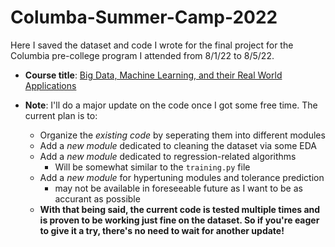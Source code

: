 # Columba-Summer-Camp-2022
Here I saved the dataset and code I wrote for the final project for the Columbia pre-college program I attended from 8/1/22 to 8/5/22.

- **Course title**: [Big Data, Machine Learning, and their Real World Applications](https://precollege.sps.columbia.edu/highschool/online/courses/1-week/big-data-machine-learning-and-their-real-world-applications)

- **Note**: I'll do a major update on the code once I got some free time. The current plan is to:
  - Organize the *existing code* by seperating them into different modules
  - Add a *new module* dedicated to cleaning the dataset via some EDA
  - Add a *new module* dedicated to regression-related algorithms
    - Will be somewhat similar to the `training.py` file
  - Add a *new module* for hypertuning modules and tolerance prediction
    - may not be available in foreseeable future as I want to be as accurant as possible
  - **With that being said, the current code is tested multiple times and is proven to be working just fine on the dataset. So if you're eager to give it a try, there's no need to wait for another update!**

